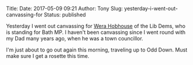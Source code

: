 Title: 
Date: 2017-05-09 09:21
Author: Tony
Slug: yesterday-i-went-out-canvassing-for
Status: published

Yesterday I went out canvassing for [Wera Hobhouse](http://werahobhouse.wordpress.com/) of the Lib Dems, who is standing for Bath MP. I haven't been canvassing since I went round with my Dad many years ago, when he was a town councillor.  
  
I'm just about to go out again this morning, traveling up to Odd Down. Must make sure I get a rosette this time.
